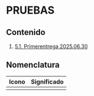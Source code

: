 # PRUEBAS

## Contenido
1. [5.1. Primerentrega 2025.06.30](./5.%20PRUEBAS/5.1.%20primerEntrega-2025.06.30.md)
## Nomenclatura

| Icono | Significado |
| ----- | ----------- |
|       |             |
